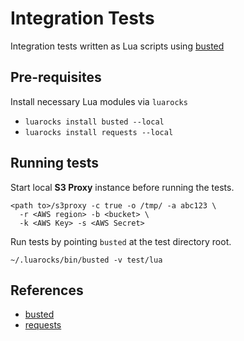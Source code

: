 # Integration Tests
Integration tests written as Lua scripts using [busted](http://olivinelabs.com/busted/)

## Pre-requisites
Install necessary Lua modules via `luarocks`
* `luarocks install busted --local`
* `luarocks install requests --local`

## Running tests
Start local **S3 Proxy** instance before running the tests.

```shell script
<path to>/s3proxy -c true -o /tmp/ -a abc123 \
  -r <AWS region> -b <bucket> \
  -k <AWS Key> -s <AWS Secret>
```

Run tests by pointing `busted` at the test directory root.

```shell script
~/.luarocks/bin/busted -v test/lua
```

## References
* [busted](http://olivinelabs.com/busted/)
* [requests](https://github.com/JakobGreen/lua-requests)